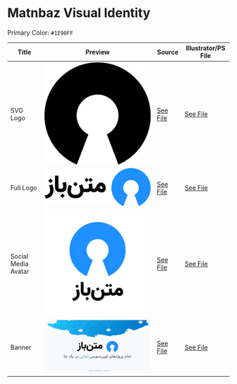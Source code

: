 # Matnbaz Visual Identity

Primary Color: `#1E90FF`

| Title               | Preview                            | Source                    | Illustrator/PS File       |
| ------------------- | ---------------------------------- | ------------------------- | ------------------------- |
| SVG Logo            | ![SVG Logo](SVG/logo.svg)          | [See File](SVG/logo.svg)  | [See File](logo.ai)       |
| Full Logo           | ![Full Logo](full-logo.png)        | [See File](full-logo.png) | [See File](full-logo.psd) |
| Social Media Avatar | ![Social Media Avatar](social.jpg) | [See File](social.jpg)    | [See File](social.psd)    |
| Banner              | ![Banner](banner.jpg)              | [See File](banner.jpg)    | [See File](banner.psd)    |
